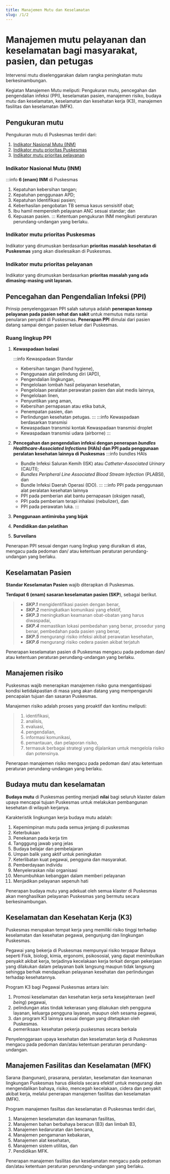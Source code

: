 ```yaml
---
title: Manajemen Mutu dan Keselamatan
slug: /1/2
---
```

# Manajemen mutu pelayanan dan keselamatan bagi masyarakat, pasien, dan petugas
Intervensi mutu diselenggarakan dalam rangka peningkatan mutu berkesinambungan. 

Kegiatan Manajemen Mutu meliputi: Pengukuran mutu, pencegahan dan pengendalian infeksi (PPI), keselamatan pasien, manajemen risiko, budaya mutu dan keselamatan, keselamatan dan kesehatan kerja (K3), manajemen fasilitas dan keselamatan (MFK).

## Pengukuran mutu

Pengukuran mutu di Puskesmas terdiri dari:
1. [Indikator Nasional Mutu (INM)](#indikator-nasional-mutu-inm)
2. [Indikator mutu prioritas Puskesmas](#indikator-mutu-prioritas-puskesmas)
3. [Indikator mutu prioritas pelayanan](#indikator-mutu-prioritas-pelayanan)

### Indikator Nasional Mutu (INM)
:::info **6 (enam) INM** di Puskesmas
1) Kepatuhan kebersihan tangan;
2) Kepatuhan penggunaan APD;
3) Kepatuhan Identifikasi pasien;
4) Keberhasilan pengobatan TB semua kasus sensisitif obat; 
5) Ibu hamil memperoleh pelayanan ANC sesuai standar; dan 
6) Kepuasan pasien.
:::
Ketentuan pengukuran INM mengikuti peraturan perundang-undangan yang berlaku.
### Indikator mutu prioritas Puskesmas
Indikator yang dirumuskan berdasarkan **prioritas masalah** **kesehatan di Puskesmas** yang akan diselesaikan di Puskesmas.
### Indikator mutu prioritas pelayanan
Indikator yang dirumuskan berdasarkan **prioritas masalah yang ada dimasing-masing unit layanan.**


## Pencegahan dan Pengendalian Infeksi (PPI)

Prinsip penyelenggaraan PPI salah satunya adalah **penerapan konsep pelayanan pada pasien sehat dan sakit** untuk memutus mata rantai penularan penyakit di Puskesmas. **Penerapan PPI** dimulai dari pasien datang sampai dengan pasien keluar dari Puskesmas.

### Ruang lingkup PPI 

1. **Kewaspadaan Isolasi**

    :::info Kewaspadaan Standar
    - Kebersihan tangan (hand hygiene),
    - Penggunaan alat pelindung diri (APD),
    - Pengendalian lingkungan,
    - Pengelolaan lombah hasil pelayanan kesehatan,
    - Pengelolaan peralatan perawatan pasien dan alat medis lainnya,
    - Pengelolaan linen,
    - Penyuntikan yang aman,
    - Kebersihan pernapasan atau etika batuk,
    - Penempatan pasien, dan
    - Perlindungan kesehatan petugas.
    :::
    :::info Kewaspadaan berdasarkan transmisi
    - Kewaspadaan transmisi kontak Kewaspadaan transmisi droplet
    - Kewaspadaan transmisi udara (airborne)
    :::
2. **Pencegahan dan pengendalian infeksi dengan penerapan _bundles Healthcare-Associated Infections_ (HAIs) dan PPI pada penggunaan peralatan kesehatan lainnya di Puskesmas**
    :::info bundles HAIs
    - Bundle Infeksi Saluran Kemih (ISK) atau _Catheter-Associated Urinary_ (CAUTI);
    - _Bundles_ _Peripheral Line Associated Blood Stream Infection_ (PLABSI), dan
    - Bundle Infeksi Daerah Operasi (IDO).
    :::
    :::info PPI pada penggunaan alat peralatan kesehatan lainnya
    - PPI pada pemberian alat bantu pernapasan (oksigen nasal),
    - PPI pada pemberiam terapi inhalasi (nebulizer), dan
    - PPI pada perawatan luka.
    :::
3. **Penggunaan antimiroba yang bijak**
4. **Pendidikan dan pelatihan**
5. **Surveilans**

Penerapan PPI sesuai dengan ruang lingkup yang diuraikan di atas, mengacu pada pedoman dan/ atau ketentuan peraturan perundang-undangan yang berlaku.

## Keselamatan Pasien
**Standar Keselamatan Pasien** wajib diterapkan di Puskesmas. 

**Terdapat 6 (enam) sasaran keselamatan pasien (SKP**), sebagai berikut.

> - **_SKP.1_** mengidentifikasi pasien dengan benar,
> - **_SKP.2_** meningkatkan komunikasi yang efektif,
> - **_SKP.3_** meningkatkan keamanan obat-obatan yang harus diwaspadai,
> - **_SKP.4_** memastikan lokasi pembedahan yang benar, prosedur yang benar, pembedahan pada pasien yang benar,
> - **_SKP.5_** mengurangi risiko infeksi akibat perawatan kesehatan,
> - **_SKP.6_** mengurangi risiko cedera pasien akibat terjatuh

Penerapan keselamatan pasien di Puskesmas mengacu pada pedoman dan/ atau ketentuan peraturan perundang-undangan yang berlaku.

## Manajemen risiko

Puskesmas wajib menerapkan manajemen risiko guna mengantisipasi kondisi ketidakpastian di masa yang akan datang yang mempengaruhi pencapaian tujuan dan sasaran Puskesmas.

Manajemen risiko adalah proses yang proaktif dan kontinu meliputi:

> 1) identifikasi,
> 2) analisis,
> 3) evaluasi,
> 4) pengendalian,
> 5) informasi komunikasi,
> 6) pemantauan, dan pelaporan risiko,
> 7) termasuk berbagai strategi yang dijalankan untuk mengelola risiko dan potensinya.

Penerapan manajemen risiko mengacu pada pedoman dan/ atau ketentuan peraturan perundang-undangan yang berlaku.

## Budaya mutu dan keselamatan

**Budaya mutu** di Puskesmas penting menjadi **nilai** bagi seluruh klaster dalam upaya mencapai tujuan Puskesmas untuk melakukan pembangunan kesehatan di wilayah kerjanya. 

Karakteristik lingkungan kerja budaya mutu adalah:
1) Kepemimpinan mutu pada semua jenjang di puskesmas
2) Keterbukaan
3) Penekanan pada kerja tim
4) Tangggung jawab yang jelas
5) Budaya belajar dan pembelajaran
6) Umpan balik yang aktif untuk peningkatan
7) Keterlibatan kuat pegawai, pengguna dan masyarakat.
8) Pemberdayaan individu
9) Menyeleraskan nilai organisasi
10) Menumbuhkan kebanggan dalam memberi pelayanan
11) Menjadikan pelayanan sepenuh hati

Penerapan budaya mutu yang adekuat oleh semua klaster di Puskesmas akan menghasilkan pelayanan Puskesmas yang bermutu secara berkesinambungan.

## Keselamatan dan Kesehatan Kerja (K3)
Puskesmas merupakan tempat kerja yang memiliki risiko tinggi terhadap keselamatan dan kesehatan pegawai, pengunjung dan lingkungan Puskesmas.

Pegawai yang bekerja di Puskesmas mempunyai risiko terpapar Bahaya seperti Fisik, biologi, kimia, ergonomi, psikososial, yang dapat menimbulkan penyakit akibat kerja, terjadinya kecelakaan kerja terkait dengan pekerjaan yang dilakukan dalam pelayanan baik langsung maupun tidak langsung sehingga berhak mendapatkan pelayanan kesehatan dan perlindungan terhadap kesehatannya.

Program K3 bagi Pegawai Puskesmas antara lain:

1) Promosi keselamatan dan kesehatan kerja serta kesejahteraan (_well being_) pegawai,
2) pelindungan atas tindak kekerasan yang dilakukan oleh pengguna layanan, keluarga pengguna layanan, maupun oleh sesama pegawai,
3) dan program K3 lainnya sesuai dengan yang ditetapkan oleh Puskesmas.
4) pemeriksaan kesehatan pekerja puskesmas secara berkala

Penyelenggaraan upaya kesehatan dan keselamatan kerja di Puskesmas mengacu pada pedoman dan/atau ketentuan peraturan perundang-undangan.

## Manajemen Fasilitas dan Keselamatan (MFK)
Sarana (bangunan), prasarana, peralatan, keselamatan dan keamanan lingkungan Puskesmas harus dikelola secara efektif untuk mengurangi dan mengendalikan bahaya, risiko, mencegah kecelakaan, cidera dan penyakit akibat kerja, melalui penerapan manajemen fasilitas dan keselamatan (MFK).

Program manajemen fasiltas dan keselamatan di Puskesmas terdiri dari,
1) Manajemen keselamatan dan keamanan fasilitas,
2) Manajemen bahan berbahaya beracun (B3) dan limbah B3,
3) Manajemen kedaruratan dan bencana,
4) Manajemen pengamanan kebakaran,
5) Manajemen alat kesehatan, 
6) Manajemen sistem utilitas, dan 
7) Pendidikan MFK.

Penerapan manajemen fasilitas dan keselamatan mengacu pada pedoman dan/atau ketentuan peraturan perundang-undangan yang berlaku.
